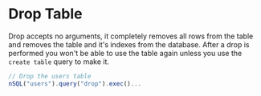 # Drop Table

Drop accepts no arguments, it completely removes all rows from the table and removes the table and it's indexes from the database.  After a drop is performed you won't be able to use the table again unless you use the `create table` query to make it.

```typescript
// Drop the users table
nSQL("users").query("drop").exec()...
```
